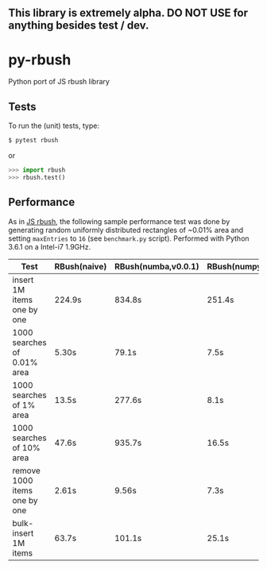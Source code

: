 This library is extremely alpha.  DO NOT USE for anything besides test / dev.
-------

# py-rbush
Python port of JS rbush library

## Tests

To run the (unit) tests, type:

```bash
$ pytest rbush
```

or

```python
>>> import rbush
>>> rbush.test()
```


## Performance

As in [JS rbush](https://github.com/mourner/rbush),
the following sample performance test was done by generating
random uniformly distributed rectangles of ~0.01% area and setting `maxEntries` to `16`
(see `benchmark.py` script).
Performed with Python 3.6.1 on a Intel-i7 1.9GHz.

Test                         | RBush(naive) | RBush(numba,v0.0.1) | RBush(numpy,v0.0.2)
---------------------------- | ------------ | ------------------- | -------------------
insert 1M items one by one   | 224.9s       | 834.8s              | 251.4s
1000 searches of 0.01% area  | 5.30s        | 79.1s               | 7.5s
1000 searches of 1% area     | 13.5s        | 277.6s              | 8.1s
1000 searches of 10% area    | 47.6s        | 935.7s              | 16.5s
remove 1000 items one by one | 2.61s        | 9.56s               | 7.3s
bulk-insert 1M items         | 63.7s        | 101.1s              | 25.1s
